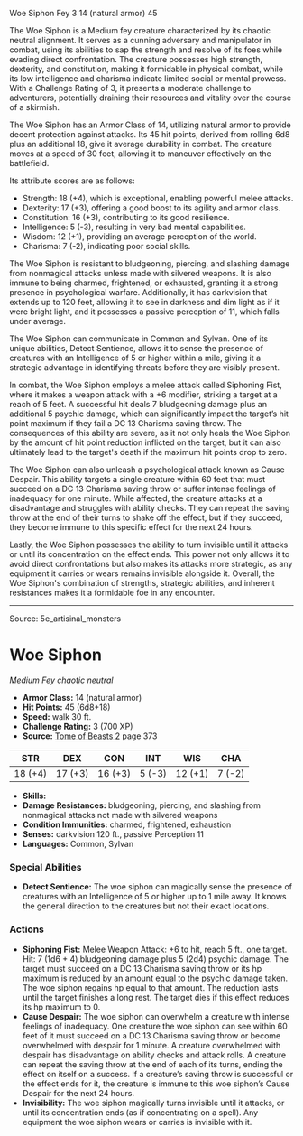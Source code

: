 <MonsterName/>Woe Siphon</MonsterName>
<CreatureType/>Fey</CreatureType>
<CR/>3</CR>
<AC/>14 (natural armor)</AC>
<HP/>45</HP>
<summary>The Woe Siphon is a Medium fey creature characterized by its chaotic neutral alignment. It serves as a cunning adversary and manipulator in combat, using its abilities to sap the strength and resolve of its foes while evading direct confrontation. The creature possesses high strength, dexterity, and constitution, making it formidable in physical combat, while its low intelligence and charisma indicate limited social or mental prowess. With a Challenge Rating of 3, it presents a moderate challenge to adventurers, potentially draining their resources and vitality over the course of a skirmish.</summary>

<detail>

The Woe Siphon has an Armor Class of 14, utilizing natural armor to provide decent protection against attacks. Its 45 hit points, derived from rolling 6d8 plus an additional 18, give it average durability in combat. The creature moves at a speed of 30 feet, allowing it to maneuver effectively on the battlefield. 

Its attribute scores are as follows: 
- Strength: 18 (+4), which is exceptional, enabling powerful melee attacks.
- Dexterity: 17 (+3), offering a good boost to its agility and armor class.
- Constitution: 16 (+3), contributing to its good resilience.
- Intelligence: 5 (-3), resulting in very bad mental capabilities.
- Wisdom: 12 (+1), providing an average perception of the world.
- Charisma: 7 (-2), indicating poor social skills.

The Woe Siphon is resistant to bludgeoning, piercing, and slashing damage from nonmagical attacks unless made with silvered weapons. It is also immune to being charmed, frightened, or exhausted, granting it a strong presence in psychological warfare. Additionally, it has darkvision that extends up to 120 feet, allowing it to see in darkness and dim light as if it were bright light, and it possesses a passive perception of 11, which falls under average.

The Woe Siphon can communicate in Common and Sylvan. One of its unique abilities, Detect Sentience, allows it to sense the presence of creatures with an Intelligence of 5 or higher within a mile, giving it a strategic advantage in identifying threats before they are visibly present.

In combat, the Woe Siphon employs a melee attack called Siphoning Fist, where it makes a weapon attack with a +6 modifier, striking a target at a reach of 5 feet. A successful hit deals 7 bludgeoning damage plus an additional 5 psychic damage, which can significantly impact the target’s hit point maximum if they fail a DC 13 Charisma saving throw. The consequences of this ability are severe, as it not only heals the Woe Siphon by the amount of hit point reduction inflicted on the target, but it can also ultimately lead to the target's death if the maximum hit points drop to zero.

The Woe Siphon can also unleash a psychological attack known as Cause Despair. This ability targets a single creature within 60 feet that must succeed on a DC 13 Charisma saving throw or suffer intense feelings of inadequacy for one minute. While affected, the creature attacks at a disadvantage and struggles with ability checks. They can repeat the saving throw at the end of their turns to shake off the effect, but if they succeed, they become immune to this specific effect for the next 24 hours.

Lastly, the Woe Siphon possesses the ability to turn invisible until it attacks or until its concentration on the effect ends. This power not only allows it to avoid direct confrontations but also makes its attacks more strategic, as any equipment it carries or wears remains invisible alongside it. Overall, the Woe Siphon's combination of strengths, strategic abilities, and inherent resistances makes it a formidable foe in any encounter.</detail>



---

Source: 5e_artisinal_monsters

# Woe Siphon

*Medium* *Fey* *chaotic neutral*

- **Armor Class:** 14 (natural armor)
- **Hit Points:** 45 (6d8+18)
- **Speed:** walk 30 ft.
- **Challenge Rating:** 3 (700 XP)
- **Source:** [Tome of Beasts 2](https://koboldpress.com/kpstore/product/tome-of-beasts-2-for-5th-edition) page 373

| STR | DEX | CON | INT | WIS | CHA |
| --- | --- | --- | --- | --- | --- |
| 18 (+4) | 17 (+3) | 16 (+3) | 5 (-3) | 12 (+1) | 7 (-2) |

- **Skills:** 
- **Damage Resistances:** bludgeoning, piercing, and slashing from nonmagical attacks not made with silvered weapons
- **Condition Immunities:** charmed, frightened, exhaustion
- **Senses:** darkvision 120 ft., passive Perception 11
- **Languages:** Common, Sylvan

### Special Abilities

- **Detect Sentience:** The woe siphon can magically sense the presence of creatures with an Intelligence of 5 or higher up to 1 mile away. It knows the general direction to the creatures but not their exact locations.

### Actions

- **Siphoning Fist:** Melee Weapon Attack: +6 to hit, reach 5 ft., one target. Hit: 7 (1d6 + 4) bludgeoning damage plus 5 (2d4) psychic damage. The target must succeed on a DC 13 Charisma saving throw or its hp maximum is reduced by an amount equal to the psychic damage taken. The woe siphon regains hp equal to that amount. The reduction lasts until the target finishes a long rest. The target dies if this effect reduces its hp maximum to 0.
- **Cause Despair:** The woe siphon can overwhelm a creature with intense feelings of inadequacy. One creature the woe siphon can see within 60 feet of it must succeed on a DC 13 Charisma saving throw or become overwhelmed with despair for 1 minute. A creature overwhelmed with despair has disadvantage on ability checks and attack rolls. A creature can repeat the saving throw at the end of each of its turns, ending the effect on itself on a success. If a creature’s saving throw is successful or the effect ends for it, the creature is immune to this woe siphon’s Cause Despair for the next 24 hours.
- **Invisibility:** The woe siphon magically turns invisible until it attacks, or until its concentration ends (as if concentrating on a spell). Any equipment the woe siphon wears or carries is invisible with it.




